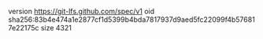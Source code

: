 version https://git-lfs.github.com/spec/v1
oid sha256:83b4e474a1e2877cf1d5399b4bda7817937d9aed5fc22099f4b576817e22175c
size 4321
